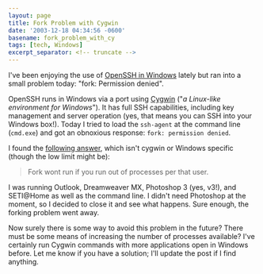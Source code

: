 ```yaml
---
layout: page
title: Fork Problem with Cygwin
date: '2003-12-18 04:34:56 -0600'
basename: fork_problem_with_cy
tags: [tech, Windows]
excerpt_separator: <!-- truncate -->
---
```


I've been enjoying the use of [OpenSSH in Windows](http://sshwindows.sourceforge.net/) lately but ran
into a small problem today: "fork: Permission denied".

<!-- truncate -->

OpenSSH runs in Windows via a port using [Cygwin](http://www.cygwin.com/) ("_a Linux-like environment for
Windows_").  It has full SSH capabilities, including key management and server
operation (yes, that means you can SSH into your Windows box!). Today I tried to
load the `ssh-agent` at the command line (`cmd.exe`) and got an obnoxious
response: `fork: permission denied`.

I found the [following answer](https://web.archive.org/web/20051222052009/http://developer.akopia.com/archive/interchange-users/2000/msg06675.html),
which isn't cygwin or Windows specific (though the low limit might be):

> Fork wont run if you run out of processes per that user.

I was running Outlook, Dreamweaver MX, Photoshop 3 (yes, v3!), and SETI@Home as
well as the command line. I didn't need Photoshop at the moment, so I decided to
close it and see what happens. Sure enough, the forking problem went away.

Now surely there is some way to avoid this problem in the future? There must be
some means of increasing the number of processes available? I've certainly run
Cygwin commands with more applications open in Windows before. Let me know if
you have a solution; I'll update the post if I find anything.
